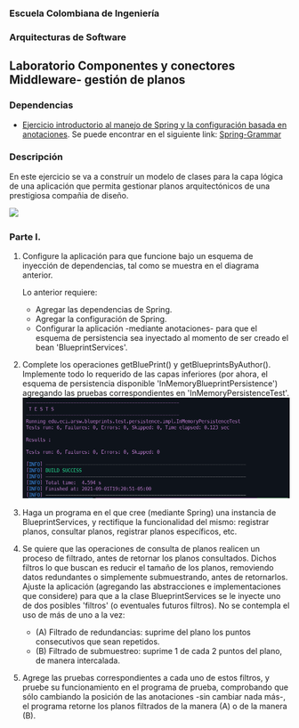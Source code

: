 ### Escuela Colombiana de Ingeniería

### Arquitecturas de Software
## Laboratorio Componentes y conectores  Middleware- gestión de planos
### Dependencias
* [Ejercicio introductorio al manejo de Spring y la configuración basada en anotaciones](https://github.com/ARSW-ECI-beta/DIP_DI-SPRING_JAVA-GRAMMAR_CHECKER).
Se puede encontrar en el siguiente link: [Spring-Grammar](https://github.com/AngieMeG/ARSW-Spring-Grammar)

### Descripción
En este ejercicio se va a construír un modelo de clases para la capa lógica de una aplicación que permita gestionar planos arquitectónicos de una prestigiosa compañia de diseño. 

![](img/ClassDiagram1.png)

### Parte I.

1. Configure la aplicación para que funcione bajo un esquema de inyección de dependencias, tal como se muestra en el diagrama anterior.


	Lo anterior requiere:

	* Agregar las dependencias de Spring.
	* Agregar la configuración de Spring.
	* Configurar la aplicación -mediante anotaciones- para que el esquema de persistencia sea inyectado al momento de ser creado el bean 'BlueprintServices'.


2. Complete los operaciones getBluePrint() y getBlueprintsByAuthor(). Implemente todo lo requerido de las capas inferiores (por ahora, el esquema de persistencia disponible 'InMemoryBlueprintPersistence') agregando las pruebas correspondientes en 'InMemoryPersistenceTest'.  
![](img/PruebasInMemory.PNG)


3. Haga un programa en el que cree (mediante Spring) una instancia de BlueprintServices, y rectifique la funcionalidad del mismo: registrar planos, consultar planos, registrar planos específicos, etc.

4. Se quiere que las operaciones de consulta de planos realicen un proceso de filtrado, antes de retornar los planos consultados. Dichos filtros lo que buscan es reducir el tamaño de los planos, removiendo datos redundantes o simplemente submuestrando, antes de retornarlos. Ajuste la aplicación (agregando las abstracciones e implementaciones que considere) para que a la clase BlueprintServices se le inyecte uno de dos posibles 'filtros' (o eventuales futuros filtros). No se contempla el uso de más de uno a la vez:
	* (A) Filtrado de redundancias: suprime del plano los puntos consecutivos que sean repetidos.
	* (B) Filtrado de submuestreo: suprime 1 de cada 2 puntos del plano, de manera intercalada.

5. Agrege las pruebas correspondientes a cada uno de estos filtros, y pruebe su funcionamiento en el programa de prueba, comprobando que sólo cambiando la posición de las anotaciones -sin cambiar nada más-, el programa retorne los planos filtrados de la manera (A) o de la manera (B). 

